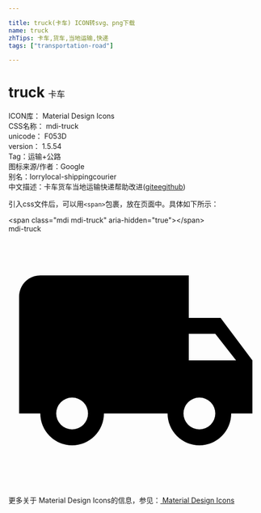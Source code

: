 ```yaml
---

title: truck(卡车) ICON转svg、png下载
name: truck
zhTips: 卡车,货车,当地运输,快递
tags: ["transportation-road"]

---
```


# truck  <small style="font-size: 60%;font-weight: 100">卡车</small>


<div class="detail-page">
<p>
<span>
ICON库：
<span class="badge-secondary badge">Material Design Icons</span> 
</span>
<br/>
<span>
CSS名称：
<span class="badge-secondary badge">mdi-truck</span> 
</span>
<br/>
<span>
unicode：
<span class="badge-secondary badge">F053D</span> 
<copy-btn content='F053D' btn-title=""></copy-btn>
<copy-btn :content='String.fromCodePoint(parseInt("F053D", 16))' btn-title="复制U"></copy-btn>
</span>
<br/>
<span>
version：
<span class="badge-secondary badge">1.5.54</span> 
</span><br/><span>Tag：<span class="badge-light badge"><router-link to="/tags/transportation-road.html">运输+公路</router-link></span></span>
<br/>
<span>图标来源/作者：<span class="badge-light badge">Google</span></span> 
<br/>
<span>别名：<span class="badge-light badge">lorry</span><span class="badge-light badge">local-shipping</span><span class="badge-light badge">courier</span></span><br/><span class="zh-detail">中文描述：<span class="badge-primary badge">卡车</span><span class="badge-primary badge">货车</span><span class="badge-primary badge">当地运输</span><span class="badge-primary badge">快递</span><span class="help-link"><span>帮助改进</span>(<a href="https://gitee.com/liuwave/icon-helper/edit/master/json/material/truck.json" target="_blank" rel="noopener noreferrer">gitee</a><a href="https://github.com/liuwave/icon-helper/edit/master/json/material/truck.json" target="_blank" rel="noopener noreferrer">github</a></span>)</span><br/>
</p>
</div>
<div class="alert alert-dark">
  <i class="mdi mdi-truck mdi-48px"></i>
  <i class="mdi mdi-truck mdi-36px"></i>
  <i class="mdi mdi-truck mdi-24px"></i>
  <i class="mdi mdi-truck mdi-18px"></i>
</div>
<div>
  <p>引入css文件后，可以用<code>&lt;span&gt;</code>包裹，放在页面中。具体如下所示：    
  </p>
  <div class="alert alert-primary" style="font-size: 14px">
    &lt;span class="mdi mdi-truck" aria-hidden="true"&gt;&lt;/span&gt;
    <copy-btn content='<span class="mdi mdi-truck" aria-hidden="true"></span>'></copy-btn>
  </div>
  <div class="alert alert-secondary">
    <i class="mdi mdi-truck"
    style="font-size: 24px"
    aria-hidden="true"></i> mdi-truck
    <copy-btn content="mdi-truck" btn-title="复制图标名称"></copy-btn>
  </div>
</div>
<div id="svg" class="svg-wrap">
<svg xmlns="http://www.w3.org/2000/svg" viewBox="0 0 24 24"><path d="M18,18.5A1.5,1.5 0 0,1 16.5,17A1.5,1.5 0 0,1 18,15.5A1.5,1.5 0 0,1 19.5,17A1.5,1.5 0 0,1 18,18.5M19.5,9.5L21.46,12H17V9.5M6,18.5A1.5,1.5 0 0,1 4.5,17A1.5,1.5 0 0,1 6,15.5A1.5,1.5 0 0,1 7.5,17A1.5,1.5 0 0,1 6,18.5M20,8H17V4H3C1.89,4 1,4.89 1,6V17H3A3,3 0 0,0 6,20A3,3 0 0,0 9,17H15A3,3 0 0,0 18,20A3,3 0 0,0 21,17H23V12L20,8Z" /></svg>
</div>
<detail full-name='mdi-truck'></detail>
    
<div><p>更多关于 Material Design Icons的信息，参见：<a target="_blank" href="https://iconhelper.cn/material.html"> Material Design Icons</a>
</p></div>
